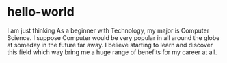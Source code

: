 # hello-world
I am just thinking
As a beginner with Technology, my major is Computer Science. I suppose Computer would be very popular in all around the globe at someday in the future far away. I believe starting to learn and discover this field which way bring me a huge range of benefits for my career at all.
